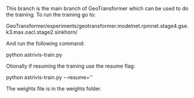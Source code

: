 This branch is the main branch of GeoTransformer which can be used to do the training. To run the training go to: 

GeoTransformer/experiments/geotransformer.modelnet.rpmnet.stage4.gse.k3.max.oacl.stage2.sinkhorn/

And run the following command:

python astrivis-train.py

Otionally if resuming the training use the resume flag:

python astrivis-train.py --resume='<weights>'
  
The weights file is in the weights folder.
